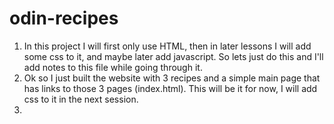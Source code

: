 # odin-recipes
1. In this project I will first only use HTML,
then in later lessons I will add some css to it,
and maybe later add javascript.
So lets just do this and I'll add notes to this file while going through it.
2. Ok so I just built the website with 3 recipes and a simple main page that has links to those 3 pages (index.html).
This will be it for now, I will add css to it in the next session.
3. 
